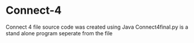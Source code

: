 # Connect-4

Connect 4 file source code was created using Java
Connect4final.py is a stand alone program seperate from the file
